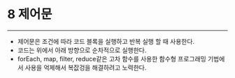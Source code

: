 # 8 제어문

---

- 제어문은 조건에 따라 코드 블록을 실행하고 반복 실행 할 때 사용한다.
- 코드는 위에서 아래 방향으로 순차적으로 실행한다.
- forEach, map, filter, reduce같은 고차 함수를 사용한 함수형 프로그래밍 기법에서 사용을 억제해서 복잢겅을 해결하려고 노력한다.
